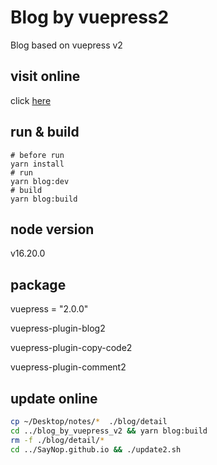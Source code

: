 # Blog by vuepress2
Blog based on vuepress v2

## visit online
click [here](https://saynop.github.io/)

## run & build
```shell
# before run
yarn install
# run
yarn blog:dev
# build
yarn blog:build
```

## node version
v16.20.0

## package
vuepress = "2.0.0"<br>

vuepress-plugin-blog2<br>

vuepress-plugin-copy-code2<br>

vuepress-plugin-comment2<br>

## update online
```bash
cp ~/Desktop/notes/*  ./blog/detail
cd ../blog_by_vuepress_v2 && yarn blog:build
rm -f ./blog/detail/*
cd ../SayNop.github.io && ./update2.sh
```
